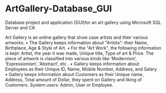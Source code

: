 # ArtGallery-Database_GUI
Database project and application (GUI)for an art gallery using Microsoft SQL Server and C#. 

Art Gallery is an online gallery that show case artists and their various artworks.
• The Gallery keeps information about "Artists": their Name, Birthplace, Age & Style of Art.
• For the "Art Work", the following information is kept: Artist, the year it was made, Unique title,
Type of art & Price. The piece of artwork is classified into various kinds like ‘Modernism’, ‘Expressionism’, ’Abstract’, etc .
• Gallery keeps information about Employees as their Unique ID, Name, Mobile Number, Address, and Salary.
• Gallery keeps information about Customers as their Unique name, Address, Total amount of Dollar, they spent on Gallery and liking of Customers.
System users: Admin, User or Employee.
